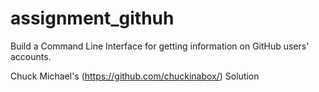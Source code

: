 # assignment_githuh
Build a Command Line Interface for getting information on GitHub users' accounts.

Chuck Michael's (https://github.com/chuckinabox/) Solution
